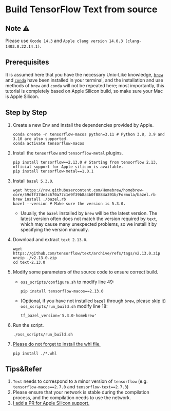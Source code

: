 # Build TensorFlow Text from source

## Note ⚠️

Please use `Xcode 14.3` and `Apple clang version 14.0.3 (clang-1403.0.22.14.1)`.

## Prerequisites

It is assumed here that you have the necessary Unix-Like knowledge, [`brew`](https://brew.sh) and [`conda`](https://github.com/conda-forge/miniforge) have been installed in your terminal, and the installation and use methods of `brew` and `conda` will not be repeated here; most importantly, this tutorial is completely based on Apple Silicon build, so make sure your Mac is Apple Silicon.

## Step by Step

1. Create a new Env and install the dependencies provided by Apple.

   ```shell
   conda create -n tensorflow-macos python=3.11 # Python 3.8, 3.9 and 3.10 are also supported.
   conda activate tensorflow-macos
   ````
   
2. Install the `tensorflow` and `tensorflow-metal` plugins.

   ```shell
   pip install tensorflow==2.13.0 # Starting from tensorflow 2.13, official support for Apple silicon is available.
   pip install tensorflow-metal==1.0.1
   ````

3. Install `bazel 5.3.0`.

   ```shell
   wget https://raw.githubusercontent.com/Homebrew/homebrew-core/59dff37de3c670a77c1e9f39b8a4b0f8884a391b/Formula/bazel.rb
   brew install ./bazel.rb
   bazel --version # Make sure the version is 5.3.0.
   ````

   * Usually, the `bazel` installed by `brew` will be the latest version. The latest version often does not match the version required by `text`, which may cause many unexpected problems, so we install it by specifying the version manually.

4. Download and extract `text 2.13.0`.

   ```shell
   wget https://github.com/tensorflow/text/archive/refs/tags/v2.13.0.zip
   unzip ./v2.13.0.zip
   cd text-2.13.0
   ````

5. Modify some parameters of the source code to ensure correct build.

   * `oss_scripts/configure.sh` to modify line 49:

     ```shell
     pip install tensorflow-macos==2.13.0
     ````
   
   * (Optional, if you have not installed `bazel` through `brew`, please skip it) `oss_scripts/run_build.sh` modify line 18:
   
       ```shell
       tf_bazel_version='5.3.0-homebrew'
       ```
   
6. Run the script.

   ```shell
   ./oss_scripts/run_build.sh
   ````

7. [Please do not forget to install the whl file.](https://github.com/sun1638650145/Libraries-and-Extensions-for-TensorFlow-for-Apple-Silicon/issues/2)

   ```shell
   pip install ./*.whl
   ```

## Tips&Refer

1. `Text` needs to correspond to a minor version of `tensorflow` (e.g. `tensorflow-macos==2.7.0` and `tensorflow-text==2.7.3`)
2. Please ensure that your network is stable during the compilation process, and the compilation needs to use the network.
3. [I add a PR for Apple Silicon support.](https://github.com/tensorflow/text/pull/756)
